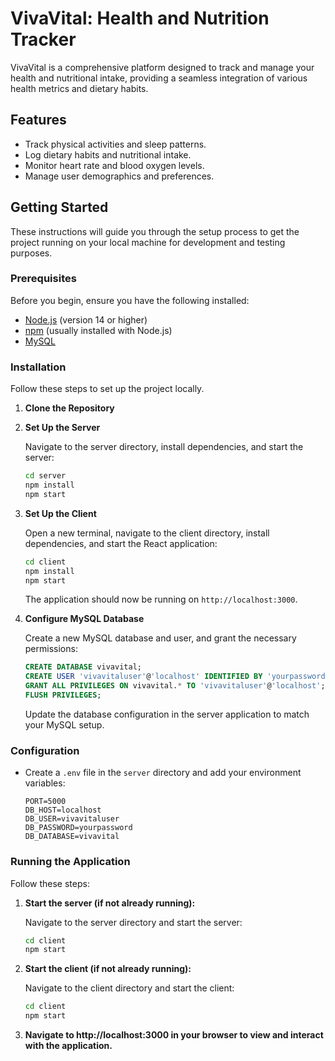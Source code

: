 # VivaVital: Health and Nutrition Tracker

VivaVital is a comprehensive platform designed to track and manage your health and nutritional intake, providing a seamless integration of various health metrics and dietary habits. 

## Features

- Track physical activities and sleep patterns.
- Log dietary habits and nutritional intake.
- Monitor heart rate and blood oxygen levels.
- Manage user demographics and preferences.

## Getting Started

These instructions will guide you through the setup process to get the project running on your local machine for development and testing purposes.

### Prerequisites

Before you begin, ensure you have the following installed:
- [Node.js](https://nodejs.org/) (version 14 or higher)
- [npm](https://www.npmjs.com/get-npm) (usually installed with Node.js)
- [MySQL](https://dev.mysql.com/downloads/mysql/)

### Installation

Follow these steps to set up the project locally.

1. **Clone the Repository**

2. **Set Up the Server**

    Navigate to the server directory, install dependencies, and start the server:

    ```sh
    cd server
    npm install
    npm start
    ```

3. **Set Up the Client**

    Open a new terminal, navigate to the client directory, install dependencies, and start the React application:

    ```sh
    cd client
    npm install
    npm start
    ```

    The application should now be running on `http://localhost:3000`.

4. **Configure MySQL Database**

    Create a new MySQL database and user, and grant the necessary permissions:

    ```sql
    CREATE DATABASE vivavital;
    CREATE USER 'vivavitaluser'@'localhost' IDENTIFIED BY 'yourpassword';
    GRANT ALL PRIVILEGES ON vivavital.* TO 'vivavitaluser'@'localhost';
    FLUSH PRIVILEGES;
    ```

    Update the database configuration in the server application to match your MySQL setup.

### Configuration

- Create a `.env` file in the `server` directory and add your environment variables:

  ```env
  PORT=5000
  DB_HOST=localhost
  DB_USER=vivavitaluser
  DB_PASSWORD=yourpassword
  DB_DATABASE=vivavital
  ````

### Running the Application

Follow these steps:

1. **Start the server (if not already running):**
   
   Navigate to the server directory and start the server:

    ```sh
    cd client
    npm start
    ```

2. **Start the client (if not already running):**

    Navigate to the client directory and start the client:

    ```sh
    cd client
    npm start
    ```

3. **Navigate to http://localhost:3000 in your browser to view and interact with the application.**
